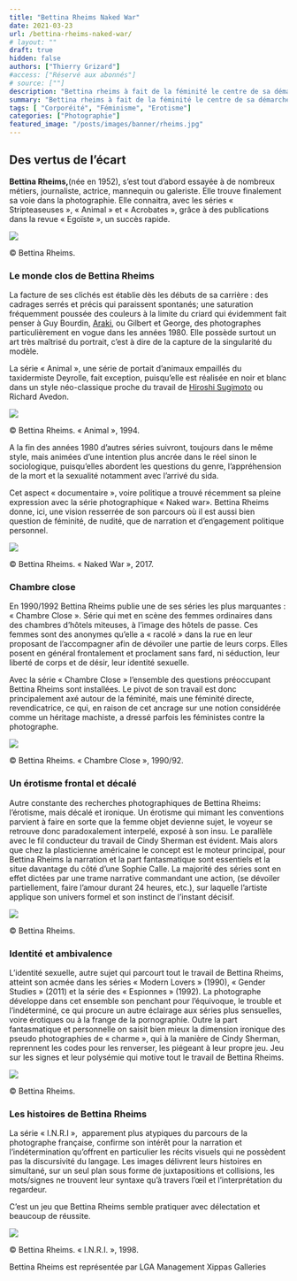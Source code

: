 ```yaml
---
title: "Bettina Rheims Naked War"
date: 2021-03-23
url: /bettina-rheims-naked-war/
# layout: ""
draft: true
hidden: false
authors: ["Thierry Grizard"]
#access: ["Réservé aux abonnés"]
# source: [""]
description: "Bettina rheims à fait de la féminité le centre de sa démarche en dépit des controverses et ceci dans une démarche transgressive affranchie de tout machisme"
summary: "Bettina rheims à fait de la féminité le centre de sa démarche en dépit des controverses et ceci dans une démarche transgressive affranchie de tout machisme"
tags: [ "Corporéité", "Féminisme", "Erotisme"]
categories: ["Photographie"]
featured_image: "/posts/images/banner/rheims.jpg"
---
```

## Des vertus de l’écart

**Bettina Rheims,**(née en 1952), s’est tout d’abord essayée à de nombreux métiers, journaliste, actrice, mannequin ou galeriste. Elle trouve finalement sa voie dans la photographie. Elle connaitra, avec les séries « Stripteaseuses », « Animal » et « Acrobates », grâce à des publications dans la revue « Egoïste », un succès rapide.

![](/posts/images/rheims/bettina-rheims-photography-sex-erotism-xippas.002-2.jpg)

© Bettina Rheims.

### Le monde clos de Bettina Rheims

La facture de ses clichés est établie dès les débuts de sa carrière : des cadrages serrés et précis qui paraissent spontanés; une saturation fréquemment poussée des couleurs à la limite du criard qui évidemment fait penser à Guy Bourdin, [Araki](/araki/), ou Gilbert et George, des photographes particulièrement en vogue dans les années 1980. Elle possède surtout un art très maîtrisé du portrait, c’est à dire de la capture de la singularité du modèle.

La série « Animal », une série de portait d’animaux empaillés du taxidermiste Deyrolle, fait exception, puisqu’elle est réalisée en noir et blanc dans un style néo-classique proche du travail de [Hiroshi Sugimoto](/sugimoto-le-temps-de-la-photographie/) ou Richard Avedon.

![](/posts/images/rheims/bettina-rheims-photography-sex-erotism-xippas.017-10.jpg)

© Bettina Rheims. « Animal », 1994.

A la fin des années 1980 d’autres séries suivront, toujours dans le même style, mais animées d’une intention plus ancrée dans le réel sinon le sociologique, puisqu’elles abordent les questions du genre, l’appréhension de la mort et la sexualité notamment avec l’arrivé du sida.

Cet aspect « documentaire », voire politique a trouvé récemment sa pleine expression avec la série photographique « Naked war». Bettina Rheims donne, ici, une vision resserrée de son parcours où il est aussi bien question de féminité, de nudité, que de narration et d’engagement politique personnel.

![](/posts/images/rheims/bettina-rheims-photography-sex-erotism-xippas.002.jpg)

© Bettina Rheims. « Naked War », 2017.

### Chambre close

En 1990/1992 Bettina Rheims publie une de ses séries les plus marquantes : « Chambre Close ». Série qui met en scène des femmes ordinaires dans des chambres d’hôtels miteuses, à l’image des hôtels de passe. Ces femmes sont des anonymes qu’elle a « racolé » dans la rue en leur proposant de l’accompagner afin de dévoiler une partie de leurs corps. Elles posent en général frontalement et proclament sans fard, ni séduction, leur liberté de corps et de désir, leur identité sexuelle.

Avec la série « Chambre Close » l’ensemble des questions préoccupant Bettina Rheims sont installées. Le pivot de son travail est donc principalement axé autour de la féminité, mais une féminité directe, revendicatrice, ce qui, en raison de cet ancrage sur une notion considérée comme un héritage machiste, a dressé parfois les féministes contre la photographe.

![](/posts/images/rheims/bettina-rheims-photography-sex-erotism-xippas.017-5.jpg)

© Bettina Rheims. « Chambre Close », 1990/92.

### Un érotisme frontal et décalé

Autre constante des recherches photographiques de Bettina Rheims: l’érotisme, mais décalé et ironique. Un érotisme qui mimant les conventions parvient à faire en sorte que la femme objet devienne sujet, le voyeur se retrouve donc paradoxalement interpelé, exposé à son insu. Le parallèle avec le fil conducteur du travail de Cindy Sherman est évident. Mais alors que chez la plasticienne américaine le concept est le moteur principal, pour Bettina Rheims la narration et la part fantasmatique sont essentiels et la situe davantage du côté d’une Sophie Calle. La majorité des séries sont en effet dictées par une trame narrative commandant une action, (se dévoiler partiellement, faire l’amour durant 24 heures, etc.), sur laquelle l’artiste applique son univers formel et son instinct de l’instant décisif.

![](/posts/images/rheims/bettina-rheims-photography-sex-erotism-xippas.017.jpg)

© Bettina Rheims.

### Identité et ambivalence

L’identité sexuelle, autre sujet qui parcourt tout le travail de Bettina Rheims, atteint son acmée dans les séries « Modern Lovers » (1990), « Gender Studies » (2011) et la série des « Espionnes » (1992). La photographe développe dans cet ensemble son penchant pour l’équivoque, le trouble et l’indéterminé, ce qui procure un autre éclairage aux séries plus sensuelles, voire érotiques ou à la frange de la pornographie. Outre la part fantasmatique et personnelle on saisit bien mieux la dimension ironique des pseudo photographies de « charme », qui à la manière de Cindy Sherman, reprennent les codes pour les renverser, les piégeant à leur propre jeu. Jeu sur les signes et leur polysémie qui motive tout le travail de Bettina Rheims.

![](/posts/images/rheims/bettina-rheims-photography-sex-erotism-xippas.017-14.jpg)

© Bettina Rheims.

### Les histoires de Bettina Rheims

La série « I.N.R.I »,  apparement plus atypiques du parcours de la photographe française, confirme son intérêt pour la narration et l’indétermination qu’offrent en particulier les récits visuels qui ne possèdent pas la discursivité du langage. Les images délivrent leurs histoires en simultané, sur un seul plan sous forme de juxtapositions et collisions, les mots/signes ne trouvent leur syntaxe qu’à travers l’œil et l’interprétation du regardeur.

C’est un jeu que Bettina Rheims semble pratiquer avec délectation et beaucoup de réussite.

![](/posts/images/rheims/bettina-rheims-photography-sex-erotism-xippas.017-17.jpg)

© Bettina Rheims. « I.N.R.I. », 1998.


Bettina Rheims est représentée par LGA Management
Xippas Galleries